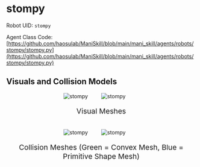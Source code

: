 <!-- THIS IS ALL GENERATED DOCUMENTATION via generate_robot_docs.py. DO NOT MODIFY THIS FILE -->

# stompy

Robot UID: `stompy`

Agent Class Code: [https://github.com/haosulab/ManiSkill/blob/main/mani_skill/agents/robots/stompy/stompy.py](https://github.com/haosulab/ManiSkill/blob/main/mani_skill/agents/robots/stompy/stompy.py)

## Visuals and Collision Models

<div>
    <div style="max-width: 100%; display: flex; justify-content: center;">
        <img src="/_static/robot_images/stompy/front_visual.png" style='min-width:min(50%, 100px);max-width:50%;height:auto' alt="stompy">
        <img src="/_static/robot_images/stompy/side_visual.png" style='min-width:min(50%, 100px);max-width:50%;height:auto' alt="stompy">
    </div>
    <p style="text-align: center; font-size: 1.2rem;">Visual Meshes</p>
    <br/>
    <div style="max-width: 100%; display: flex; justify-content: center;">
        <img src="/_static/robot_images/stompy/front_collision.png" style='min-width:min(50%, 100px);max-width:50%;height:auto' alt="stompy">
        <img src="/_static/robot_images/stompy/side_collision.png" style='min-width:min(50%, 100px);max-width:50%;height:auto' alt="stompy">
    </div>
    <p style="text-align: center; font-size: 1.2rem;">Collision Meshes (Green = Convex Mesh, Blue = Primitive Shape Mesh)</p>
</div>
